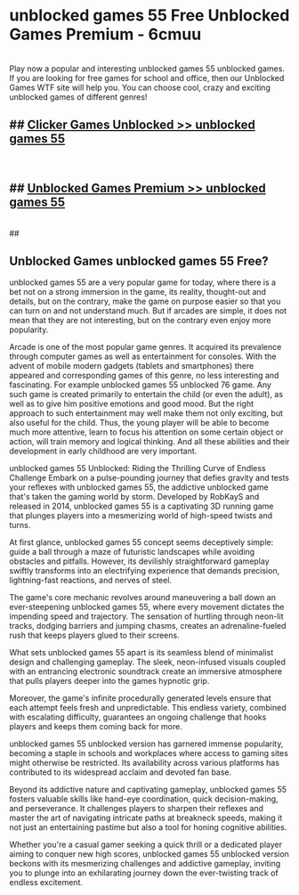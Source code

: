 # unblocked games 55  Free Unblocked Games Premium - 6cmuu <br>
<br>
Play now a popular and interesting unblocked games 55 unblocked games. If you are looking for free games for school and office, then our Unblocked Games WTF site will help you. You can choose cool, crazy and exciting unblocked games of different genres!


## ##  [Clicker Games Unblocked >> unblocked games 55](http://freeplayer.one?title=unblocked_games_55&ref=UGames)
  <br>

##  ## [Unblocked Games Premium >> unblocked games 55](http://freeplayer.one?title=unblocked_games_55&ref=UGames)
  <br>
  ##



## Unblocked Games unblocked games 55 Free?

unblocked games 55 are a very popular game for today, where there is a bet not on a strong immersion in the game, its reality, thought-out and details, but on the contrary, make the game on purpose easier so that you can turn on and not understand much. But if arcades are simple, it does not mean that they are not interesting, but on the contrary even enjoy more popularity.

Arcade is one of the most popular game genres. It acquired its prevalence through computer games as well as entertainment for consoles. With the advent of mobile modern gadgets (tablets and smartphones) there appeared and corresponding games of this genre, no less interesting and fascinating. For example unblocked games 55 unblocked 76 game. Any such game is created primarily to entertain the child (or even the adult), as well as to give him positive emotions and good mood. But the right approach to such entertainment may well make them not only exciting, but also useful for the child. Thus, the young player will be able to become much more attentive, learn to focus his attention on some certain object or action, will train memory and logical thinking. And all these abilities and their development in early childhood are very important.

unblocked games 55 Unblocked: Riding the Thrilling Curve of Endless Challenge
Embark on a pulse-pounding journey that defies gravity and tests your reflexes with unblocked games 55, the addictive unblocked game that's taken the gaming world by storm. Developed by RobKayS and released in 2014, unblocked games 55 is a captivating 3D running game that plunges players into a mesmerizing world of high-speed twists and turns.

At first glance, unblocked games 55 concept seems deceptively simple: guide a ball through a maze of futuristic landscapes while avoiding obstacles and pitfalls. However, its devilishly straightforward gameplay swiftly transforms into an electrifying experience that demands precision, lightning-fast reactions, and nerves of steel.

The game's core mechanic revolves around maneuvering a ball down an ever-steepening unblocked games 55, where every movement dictates the impending speed and trajectory. The sensation of hurtling through neon-lit tracks, dodging barriers and jumping chasms, creates an adrenaline-fueled rush that keeps players glued to their screens.

What sets unblocked games 55 apart is its seamless blend of minimalist design and challenging gameplay. The sleek, neon-infused visuals coupled with an entrancing electronic soundtrack create an immersive atmosphere that pulls players deeper into the games hypnotic grip.

Moreover, the game's infinite procedurally generated levels ensure that each attempt feels fresh and unpredictable. This endless variety, combined with escalating difficulty, guarantees an ongoing challenge that hooks players and keeps them coming back for more.

unblocked games 55 unblocked version has garnered immense popularity, becoming a staple in schools and workplaces where access to gaming sites might otherwise be restricted. Its availability across various platforms has contributed to its widespread acclaim and devoted fan base.

Beyond its addictive nature and captivating gameplay, unblocked games 55 fosters valuable skills like hand-eye coordination, quick decision-making, and perseverance. It challenges players to sharpen their reflexes and master the art of navigating intricate paths at breakneck speeds, making it not just an entertaining pastime but also a tool for honing cognitive abilities.

Whether you're a casual gamer seeking a quick thrill or a dedicated player aiming to conquer new high scores, unblocked games 55 unblocked version beckons with its mesmerizing challenges and addictive gameplay, inviting you to plunge into an exhilarating journey down the ever-twisting track of endless excitement.